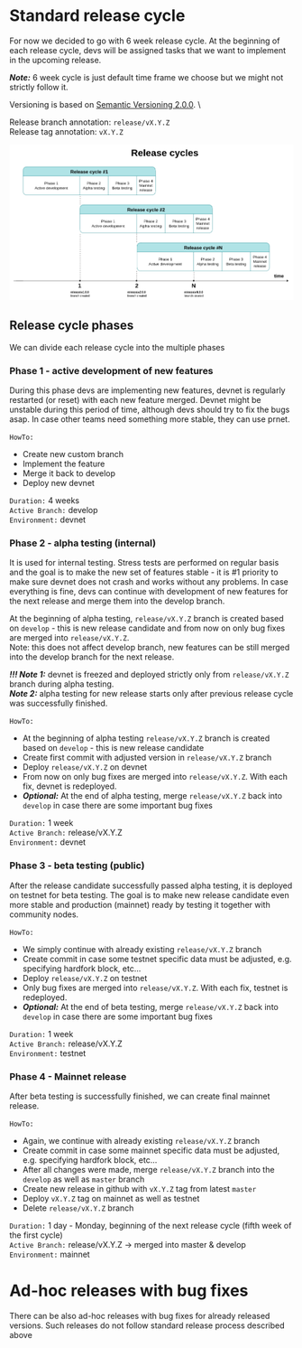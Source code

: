 # Standard release cycle
For now we decided to go with 6 week release cycle. At the beginning of each release cycle, devs will be assigned tasks that we want to implement in the upcoming release.

***Note:*** 6 week cycle is just default time frame we choose but we might not strictly follow it.

Versioning is based on [Semantic Versioning 2.0.0](https://semver.org/). \

Release branch annotation: `release/vX.Y.Z` \
Release tag annotation: `vX.Y.Z`

![Release cycle](./images/release_cycle.png?raw=true "Release cycle")

## Release cycle phases
We can divide each release cycle into the multiple phases

### Phase 1 - active development of new features
During this phase devs are implementing new features, devnet is regularly restarted (or reset) with each new feature merged.
Devnet might be unstable during this period of time, although devs should try to fix the bugs asap.
In case other teams need something more stable, they can use prnet.

`HowTo:`
- Create new custom branch
- Implement the feature
- Merge it back to develop
- Deploy new devnet

`Duration:` 4 weeks \
`Active Branch:` develop \
`Environment:` devnet

### Phase 2 - alpha testing (internal)
It is used for internal testing. Stress tests are performed on regular basis and the goal is to make the new set of features stable - it is #1 priority to make sure devnet
does not crash and works without any problems. In case everything is fine, devs can continue with development of new features for the next release and merge
them into the develop branch.

At the beginning of alpha testing, `release/vX.Y.Z` branch is created based on `develop` - this is new release candidate and
from now on only bug fixes are merged into `release/vX.Y.Z`. \
Note: this does not affect develop branch, new features can be still merged into the develop branch for the next release.

***!!! Note 1:*** devnet is freezed and deployed strictly only from `release/vX.Y.Z` branch during alpha testing. \
***Note 2:*** alpha testing for new release starts only after previous release cycle was successfully finished.

`HowTo:`
- At the beginning of alpha testing `release/vX.Y.Z` branch is created based on `develop` - this is new release candidate
- Create first commit with adjusted version in `release/vX.Y.Z` branch
- Deploy `release/vX.Y.Z` on devnet
- From now on only bug fixes are merged into `release/vX.Y.Z`. With each fix, devnet is redeployed.
- ***Optional:*** At the end of alpha testing, merge `release/vX.Y.Z` back into `develop` in case there are some important bug fixes

`Duration:` 1 week \
`Active Branch:` release/vX.Y.Z \
`Environment:` devnet

### Phase 3 - beta testing (public)
After the release candidate successfully passed alpha testing, it is deployed on testnet for beta testing.
The goal is to make new release candidate even more stable and production (mainnet) ready by testing it together with community nodes.

`HowTo:`
- We simply continue with already existing `release/vX.Y.Z` branch
- Create commit in case some testnet specific data must be adjusted, e.g. specifying hardfork block, etc...
- Deploy `release/vX.Y.Z` on testnet
- Only bug fixes are merged into `release/vX.Y.Z`. With each fix, testnet is redeployed.
- ***Optional:*** At the end of beta testing, merge `release/vX.Y.Z` back into `develop` in case there are some important bug fixes

`Duration:` 1 week \
`Active Branch:` release/vX.Y.Z \
`Environment:` testnet

### Phase 4 - Mainnet release
After beta testing is successfully finished, we can create final mainnet release.

`HowTo:`
- Again, we continue with already existing `release/vX.Y.Z` branch
- Create commit in case some mainnet specific data must be adjusted, e.g. specifying hardfork block, etc...
- After all changes were made, merge `release/vX.Y.Z` branch into the `develop` as well as `master` branch
- Create new release in github with `vX.Y.Z` tag from latest `master`
- Deploy `vX.Y.Z` tag on mainnet as well as testnet
- Delete `release/vX.Y.Z` branch

`Duration:` 1 day - Monday, beginning of the next release cycle (fifth week of the first cycle) \
`Active Branch:` release/vX.Y.Z -> merged into master & develop \
`Environment:` mainnet

# Ad-hoc releases with bug fixes
There can be also ad-hoc releases with bug fixes for already released versions.
Such releases do not follow standard release process described above   